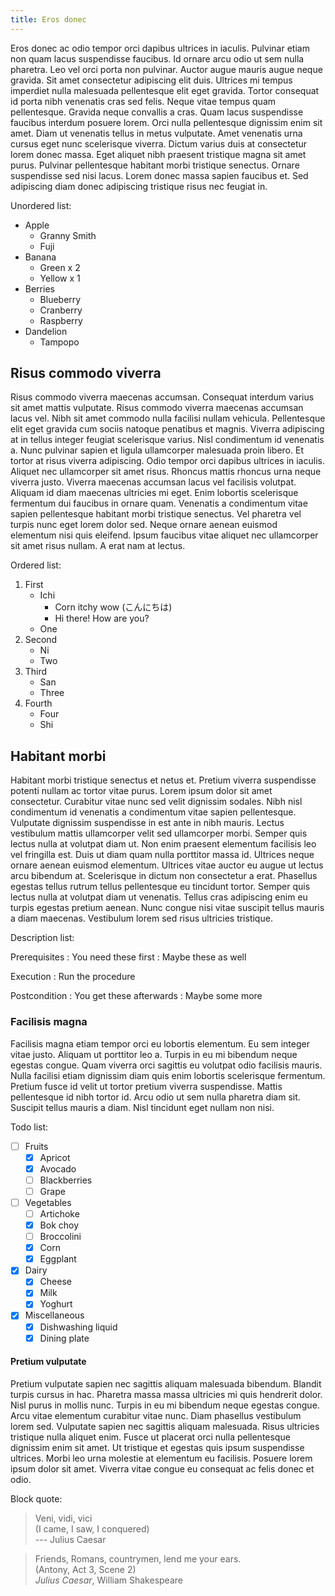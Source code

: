 ```yaml
---
title: Eros donec
---
```


Eros donec ac odio tempor orci dapibus ultrices in iaculis. Pulvinar etiam non
quam lacus suspendisse faucibus. Id ornare arcu odio ut sem nulla pharetra. Leo
vel orci porta non pulvinar. Auctor augue mauris augue neque gravida. Sit amet
consectetur adipiscing elit duis. Ultrices mi tempus imperdiet nulla malesuada
pellentesque elit eget gravida. Tortor consequat id porta nibh venenatis cras
sed felis. Neque vitae tempus quam pellentesque. Gravida neque convallis a
cras. Quam lacus suspendisse faucibus interdum posuere lorem. Orci nulla
pellentesque dignissim enim sit amet. Diam ut venenatis tellus in metus
vulputate. Amet venenatis urna cursus eget nunc scelerisque viverra. Dictum
varius duis at consectetur lorem donec massa. Eget aliquet nibh praesent
tristique magna sit amet purus. Pulvinar pellentesque habitant morbi tristique
senectus. Ornare suspendisse sed nisi lacus. Lorem donec massa sapien faucibus
et. Sed adipiscing diam donec adipiscing tristique risus nec feugiat in.

Unordered list:

- Apple
  - Granny Smith
  - Fuji
- Banana
  - Green x 2
  - Yellow x 1
- Berries
  - Blueberry
  - Cranberry
  - Raspberry
- Dandelion
  - Tampopo

## Risus commodo viverra

Risus commodo viverra maecenas accumsan. Consequat interdum varius sit amet
mattis vulputate. Risus commodo viverra maecenas accumsan lacus vel. Nibh sit
amet commodo nulla facilisi nullam vehicula. Pellentesque elit eget gravida cum
sociis natoque penatibus et magnis. Viverra adipiscing at in tellus integer
feugiat scelerisque varius. Nisl condimentum id venenatis a. Nunc pulvinar
sapien et ligula ullamcorper malesuada proin libero. Et tortor at risus viverra
adipiscing. Odio tempor orci dapibus ultrices in iaculis. Aliquet nec
ullamcorper sit amet risus. Rhoncus mattis rhoncus urna neque viverra
justo. Viverra maecenas accumsan lacus vel facilisis volutpat. Aliquam id diam
maecenas ultricies mi eget. Enim lobortis scelerisque fermentum dui faucibus in
ornare quam. Venenatis a condimentum vitae sapien pellentesque habitant morbi
tristique senectus. Vel pharetra vel turpis nunc eget lorem dolor sed. Neque
ornare aenean euismod elementum nisi quis eleifend. Ipsum faucibus vitae aliquet
nec ullamcorper sit amet risus nullam. A erat nam at lectus.

Ordered list:

1. First
   - Ichi
     - Corn itchy wow (こんにちは)
     - Hi there! How are you?
   - One
1. Second
   - Ni
   - Two
1. Third
   - San
   - Three
1. Fourth
   - Four
   - Shi

## Habitant morbi

Habitant morbi tristique senectus et netus et. Pretium viverra suspendisse
potenti nullam ac tortor vitae purus. Lorem ipsum dolor sit amet
consectetur. Curabitur vitae nunc sed velit dignissim sodales. Nibh nisl
condimentum id venenatis a condimentum vitae sapien pellentesque. Vulputate
dignissim suspendisse in est ante in nibh mauris. Lectus vestibulum mattis
ullamcorper velit sed ullamcorper morbi. Semper quis lectus nulla at volutpat
diam ut. Non enim praesent elementum facilisis leo vel fringilla est. Duis ut
diam quam nulla porttitor massa id. Ultrices neque ornare aenean euismod
elementum. Ultrices vitae auctor eu augue ut lectus arcu bibendum
at. Scelerisque in dictum non consectetur a erat. Phasellus egestas tellus
rutrum tellus pellentesque eu tincidunt tortor. Semper quis lectus nulla at
volutpat diam ut venenatis. Tellus cras adipiscing enim eu turpis egestas
pretium aenean. Nunc congue nisi vitae suscipit tellus mauris a diam
maecenas. Vestibulum lorem sed risus ultricies tristique.

Description list:

Prerequisites
: You need these first
: Maybe these as well

Execution
: Run the procedure

Postcondition
: You get these afterwards
: Maybe some more

### Facilisis magna

Facilisis magna etiam tempor orci eu lobortis elementum. Eu sem integer vitae
justo. Aliquam ut porttitor leo a. Turpis in eu mi bibendum neque egestas
congue. Quam viverra orci sagittis eu volutpat odio facilisis mauris. Nulla
facilisi etiam dignissim diam quis enim lobortis scelerisque fermentum. Pretium
fusce id velit ut tortor pretium viverra suspendisse. Mattis pellentesque id
nibh tortor id. Arcu odio ut sem nulla pharetra diam sit. Suscipit tellus mauris
a diam. Nisl tincidunt eget nullam non nisi.

Todo list:

- [ ] Fruits
  - [x] Apricot
  - [x] Avocado
  - [ ] Blackberries
  - [ ] Grape
- [ ] Vegetables
  - [ ] Artichoke
  - [x] Bok choy
  - [ ] Broccolini
  - [x] Corn
  - [x] Eggplant
- [x] Dairy
  - [x] Cheese
  - [x] Milk
  - [x] Yoghurt
- [x] Miscellaneous
  - [x] Dishwashing liquid
  - [x] Dining plate

#### Pretium vulputate

Pretium vulputate sapien nec sagittis aliquam malesuada bibendum. Blandit turpis
cursus in hac. Pharetra massa massa ultricies mi quis hendrerit dolor. Nisl
purus in mollis nunc. Turpis in eu mi bibendum neque egestas congue. Arcu vitae
elementum curabitur vitae nunc. Diam phasellus vestibulum lorem sed. Vulputate
sapien nec sagittis aliquam malesuada. Risus ultricies tristique nulla aliquet
enim. Fusce ut placerat orci nulla pellentesque dignissim enim sit amet. Ut
tristique et egestas quis ipsum suspendisse ultrices. Morbi leo urna molestie at
elementum eu facilisis. Posuere lorem ipsum dolor sit amet. Viverra vitae congue
eu consequat ac felis donec et odio.

Block quote:

> Veni, vidi, vici\
> (I came, I saw, I conquered)\
> --- Julius Caesar

> Friends, Romans, countrymen, lend me your ears.\
> (Antony, Act 3, Scene 2)\
> *Julius Caesar*, William Shakespeare
